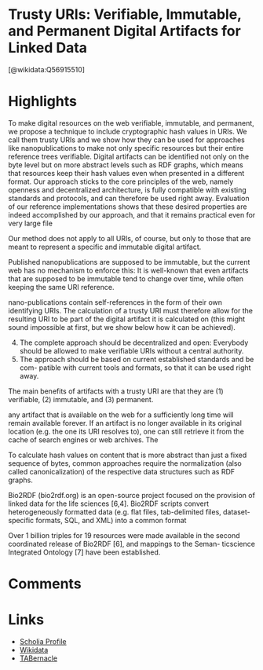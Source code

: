 
Trusty URIs: Verifiable, Immutable, and Permanent Digital Artifacts for Linked Data
===================================================================================
  
  [@wikidata:Q56915510]  

# Highlights

To make digital resources on the web verifiable, immutable, and permanent, we propose a technique to include cryptographic hash values in URIs. We call them trusty URIs and we show how they can be used for approaches like nanopublications to make not only specific resources but their entire reference trees verifiable. Digital artifacts can be identified not only on the byte level but on more abstract levels such as RDF graphs, which means that resources keep their hash values even when presented in a different format. Our approach sticks to the core principles of the web, namely openness and decentralized architecture, is fully compatible with existing standards and protocols, and can therefore be used right away. Evaluation of our reference implementations shows that these desired properties are indeed accomplished by our approach, and that it remains practical even for very large file

Our method does not apply to all URIs, of course, but only to those that are meant to represent a specific and immutable digital artifact.

Published nanopublications are supposed to be immutable, but the current web has no mechanism to enforce this: It is well-known that even artifacts that are supposed to be immutable tend to change over time, while often keeping the same URI reference.

nano-publications contain self-references in the form of their own identifying URIs. The calculation of a trusty URI must therefore allow for the resulting URI to be part of the digital artifact it is calculated on (this might sound impossible at first, but we show below how it can be achieved).

4. The complete approach should be decentralized and open: Everybody should be allowed to make verifiable URIs without a central authority.
5. The approach should be based on current established standards and be com- patible with current tools and formats, so that it can be used right away.

The main benefits of artifacts with a trusty URI are that they are (1) verifiable, (2) immutable, and (3) permanent.

any artifact that is available on the web for a sufficiently long time will remain available forever. If an artifact is no longer available in its original location (e.g. the one its URI resolves to), one can still retrieve it from the cache of search engines or web archives. The

To calculate hash values on content that is more abstract than just a fixed
sequence of bytes, common approaches require the normalization (also called canonicalization) of the respective data structures such as RDF graphs.

Bio2RDF (bio2rdf.org) is an open-source project focused on the provision of linked data for the life sciences [6,4]. Bio2RDF scripts convert heterogeneously formatted data (e.g. flat files, tab-delimited files, dataset-specific formats, SQL, and XML) into a common format

Over 1 billion triples for 19 resources were made available in the second coordinated release of Bio2RDF [6], and mappings to the Seman- ticscience Integrated Ontology [7] have been established.



# Comments

# Links
  
 * [Scholia Profile](https://scholia.toolforge.org/work/Q56915510)  
 * [Wikidata](https://www.wikidata.org/wiki/Q56915510)  
 * [TABernacle](https://tabernacle.toolforge.org/?#/tab/manual/Q56915510/P921%3BP4510)  
